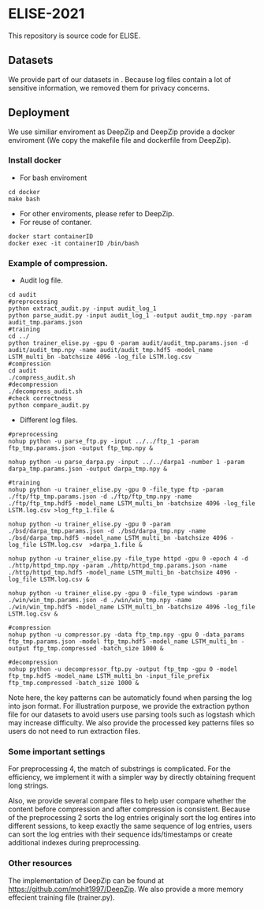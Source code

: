 # ELISE-2021
This repository is source code for ELISE.

## Datasets
We provide part of our datasets in . Because log files contain a lot of sensitive information, we removed them for privacy concerns.

## Deployment
We use similiar enviroment as DeepZip and DeepZip provide a docker enviroment (We copy the makefile file and dockerfile from DeepZip).

### Install docker

- For bash enviroment

```shell
cd docker
make bash
```

- For other enviroments, please refer to DeepZip.
- For reuse of contaner.
```shell
docker start containerID
docker exec -it containerID /bin/bash
```

### Example of compression.

- Audit log file.
```shell
cd audit
#preprocessing
python extract_audit.py -input audit_log_1
python parse_audit.py -input audit_log_1 -output audit_tmp.npy -param audit_tmp.params.json
#training
cd ../
python trainer_elise.py -gpu 0 -param audit/audit_tmp.params.json -d audit/audit_tmp.npy -name audit/audit_tmp.hdf5 -model_name LSTM_multi_bn -batchsize 4096 -log_file LSTM.log.csv
#compression
cd audit
./compress_audit.sh
#decompression
./decompress_audit.sh
#check correctness
python compare_audit.py
```
- Different log files.
```shell
#preprocessing
nohup python -u parse_ftp.py -input ../../ftp_1 -param ftp_tmp.params.json -output ftp_tmp.npy &

nohup python -u parse_darpa.py -input ../../darpa1 -number 1 -param darpa_tmp.params.json -output darpa_tmp.npy &

#training 
nohup python -u trainer_elise.py -gpu 0 -file_type ftp -param ./ftp/ftp_tmp.params.json -d ./ftp/ftp_tmp.npy -name ./ftp/ftp_tmp.hdf5 -model_name LSTM_multi_bn -batchsize 4096 -log_file LSTM.log.csv >log_ftp_1.file &

nohup python -u trainer_elise.py -gpu 0 -param ./bsd/darpa_tmp.params.json -d ./bsd/darpa_tmp.npy -name ./bsd/darpa_tmp.hdf5 -model_name LSTM_multi_bn -batchsize 4096 -log_file LSTM.log.csv  >darpa_1.file &

nohup python -u trainer_elise.py -file_type httpd -gpu 0 -epoch 4 -d ./http/httpd_tmp.npy -param ./http/httpd_tmp.params.json -name ./http/httpd_tmp.hdf5 -model_name LSTM_multi_bn -batchsize 4096 -log_file LSTM.log.csv &

nohup python -u trainer_elise.py -gpu 0 -file_type windows -param ./win/win_tmp.params.json -d ./win/win_tmp.npy -name ./win/win_tmp.hdf5 -model_name LSTM_multi_bn -batchsize 4096 -log_file LSTM.log.csv &

#compression
nohup python -u compressor.py -data ftp_tmp.npy -gpu 0 -data_params ftp_tmp.params.json -model ftp_tmp.hdf5 -model_name LSTM_multi_bn -output ftp_tmp.compressed -batch_size 1000 &

#decompression
nohup python -u decompressor_ftp.py -output ftp_tmp -gpu 0 -model ftp_tmp.hdf5 -model_name LSTM_multi_bn -input_file_prefix ftp_tmp.compressed -batch_size 1000 &
```


Note here, the key patterns can be automaticly found when parsing the log into json format. For illustration purpose, we provide the extraction python file for our datasets to avoid users use parsing tools such as logstash which may increase difficulty. We also provide the processed key patterns files so users do not need to run extraction files.

### Some important settings
For preprocessing 4, the match of substrings is complicated. For the efficiency, we implement it with a simpler way by directly obtaining frequent long strings.

Also, we provide several compare files to help user compare whether the content before compression and after compression is consistent. Because of the preprocessing 2 sorts the log entries originaly sort the log entires into different sessions, to keep exactly the same sequence of log entries, users can sort the log entries with their sequence ids/timestamps or create additional indexes during preprocessing.

### Other resources

The implementation of DeepZip can be found at https://github.com/mohit1997/DeepZip. We also provide a more memory effecient training file (trainer.py).
